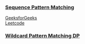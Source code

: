 ### [Sequence Pattern Matching](https://www.youtube.com/watch?v=QVntmksK2es&list=PL_z_8CaSLPWekqhdCPmFohncHwz8TY2Go&index=32)    
[GeeksforGeeks](https://www.geeksforgeeks.org/given-two-strings-find-first-string-subsequence-second/)   
[Leetcode](https://leetcode.com/problems/is-subsequence/)  
### [Wildcard Pattern Matching DP](https://www.geeksforgeeks.org/wildcard-pattern-matching/)   
